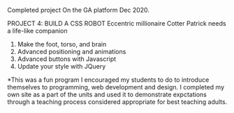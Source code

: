 Completed project On the GA platform Dec 2020.

PROJECT 4: BUILD A CSS ROBOT Eccentric millionaire Cotter Patrick needs a life-like companion
1. Make the foot, torso, and brain
2. Advanced positioning and animations
3. Advanced buttons with Javascript
4. Update your style with JQuery

*This was a fun program I encouraged my students to do to introduce themselves to programming, web development and design. I completed my own site as a part of the units and used it to demonstrate expctations through a teaching process considered appropriate for best teaching adults.

